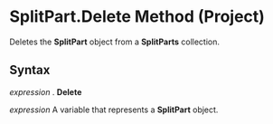 
# SplitPart.Delete Method (Project)

Deletes the  **SplitPart** object from a **SplitParts** collection.


## Syntax

 _expression_ . **Delete**

 _expression_ A variable that represents a **SplitPart** object.

